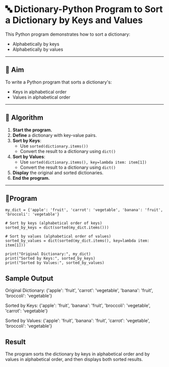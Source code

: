 # 🔤 Dictionary-Python Program to Sort a Dictionary by Keys and Values

This Python program demonstrates how to sort a dictionary:
- Alphabetically by keys
- Alphabetically by values

---

## 🎯 Aim

To write a Python program that sorts a dictionary's:
- Keys in alphabetical order
- Values in alphabetical order

---

## 🧠 Algorithm

1. **Start the program.**
2. **Define** a dictionary with key-value pairs.
3. **Sort by Keys**:
   - Use `sorted(dictionary.items())`
   - Convert the result to a dictionary using `dict()`
4. **Sort by Values**:
   - Use `sorted(dictionary.items(), key=lambda item: item[1])`
   - Convert the result to a dictionary using `dict()`
5. **Display** the original and sorted dictionaries.
6. **End the program.**

---

## 🧪Program
```
my_dict = {'apple': 'fruit', 'carrot': 'vegetable', 'banana': 'fruit', 'broccoli': 'vegetable'}

# Sort by keys (alphabetical order of keys)
sorted_by_keys = dict(sorted(my_dict.items()))

# Sort by values (alphabetical order of values)
sorted_by_values = dict(sorted(my_dict.items(), key=lambda item: item[1]))

print("Original Dictionary:", my_dict)
print("Sorted by Keys:", sorted_by_keys)
print("Sorted by Values:", sorted_by_values)
```

## Sample Output
Original Dictionary:
{'apple': 'fruit', 'carrot': 'vegetable', 'banana': 'fruit', 'broccoli': 'vegetable'}

Sorted by Keys: 
{'apple': 'fruit', 'banana': 'fruit', 'broccoli': 'vegetable', 'carrot': 'vegetable'}

Sorted by Values: 
{'apple': 'fruit', 'banana': 'fruit', 'carrot': 'vegetable', 'broccoli': 'vegetable'}


## Result
The program sorts the dictionary by keys in alphabetical order and by values in alphabetical order, and then displays both sorted results.

